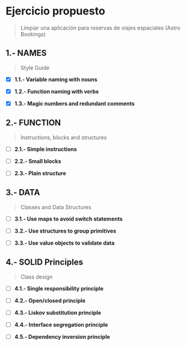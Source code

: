 # Ejercicio propuesto

> Limpiar una aplicación para reservas de viajes espaciales (Astro Bookings)

## 1.- NAMES

> Style Guide

-[x] **1.1.- Variable naming with nouns**

-[x] **1.2.- Function naming with verbs**

-[x] **1.3.- Magic numbers and redundant comments**

## 2.- FUNCTION

> Instructions, blocks and structures

-[ ] **2.1.- Simple instructions**

-[ ] **2.2.- Small blocks**

-[ ] **2.3.- Plain structure**

## 3.- DATA

> Classes and Data Structures

-[ ] **3.1.- Use maps to avoid switch statements**

-[ ] **3.2.- Use structures to group primitives**

-[ ] **3.3.- Use value objects to validate data**

## 4.- SOLID Principles

> Class design

-[ ] **4.1.- Single responsibility principle**

-[ ] **4.2.- Open/closed principle**

-[ ] **4.3.- Liskov substitution principle**

-[ ] **4.4.- Interface segregation principle**

-[ ] **4.5.- Dependency inversion principle**
